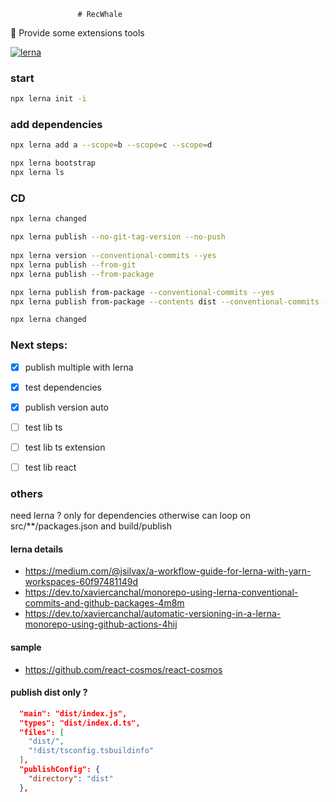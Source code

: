                    # RecWhale
:whale: Provide some extensions tools

[![lerna](https://img.shields.io/badge/maintained%20with-lerna-cc00ff.svg)](https://lerna.js.org/)



### start
```sh
npx lerna init -i
```

### add dependencies
```sh
npx lerna add a --scope=b --scope=c --scope=d

npx lerna bootstrap
npx lerna ls
```

### CD
```sh
npx lerna changed

npx lerna publish --no-git-tag-version --no-push
  
npx lerna version --conventional-commits --yes
npx lerna publish --from-git
npx lerna publish --from-package

npx lerna publish from-package --conventional-commits --yes
npx lerna publish from-package --contents dist --conventional-commits --yes

npx lerna changed
```


### Next steps:

- [x] publish multiple with lerna
- [x] test dependencies
- [x] publish version auto

- [ ] test lib ts
- [ ] test lib ts extension
- [ ] test lib react


### others
need lerna ? only for dependencies
otherwise can loop on src/**/packages.json and build/publish


#### lerna details 
- https://medium.com/@jsilvax/a-workflow-guide-for-lerna-with-yarn-workspaces-60f97481149d
- https://dev.to/xaviercanchal/monorepo-using-lerna-conventional-commits-and-github-packages-4m8m
- https://dev.to/xaviercanchal/automatic-versioning-in-a-lerna-monorepo-using-github-actions-4hij

#### sample
- https://github.com/react-cosmos/react-cosmos

#### publish dist only ?
```json
  "main": "dist/index.js",
  "types": "dist/index.d.ts",
  "files": [
    "dist/",
    "!dist/tsconfig.tsbuildinfo"
  ],
  "publishConfig": {
    "directory": "dist"
  },
```